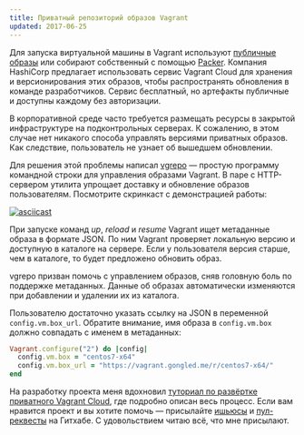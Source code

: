 ```yaml
---
title: Приватный репозиторий образов Vagrant
updated: 2017-06-25
---
```


Для запуска виртуальной машины в Vagrant используют [публичные образы](http://www.vagrantbox.es/) или собирают собственный с помощью [Packer](https://www.packer.io/). Компания HashiCorp предлагает использовать сервис Vagrant Cloud для хранения и версионирования этих образов, чтобы распространять обновления в команде разработчиков. Сервис бесплатный, но артефакты публичные и доступны каждому без авторизации.

В корпоративной среде часто требуется размещать ресурсы в закрытой инфраструктуре на подконтрольных серверах. К сожалению, в этом случае нет никакого способа управлять версиями приватных образов. Как следствие, пользователь не узнает об вышедшем обновлении.

Для решения этой проблемы написал [vgrepo](https://github.com/gongled/vgrepo) — простую программу командной строки для управления образами Vagrant. В паре с HTTP-сервером утилита упрощает доставку и обновление образов пользователям. Посмотрите скринкаст с демонстрацией работы:

[![asciicast](https://asciinema.org/a/123313.png)](https://asciinema.org/a/123313)

При запуске команд *up*, *reload* и *resume* Vagrant ищет метаданные образа в формате JSON. По ним Vagrant проверяет локальную версию и доступную в каталоге на сервере. Если у пользователя версия старше, чем в каталоге, то будет предложено обновить образ.

vgrepo призван помочь с управлением образов, сняв головную боль по поддержке метаданных. Данные об образах автоматически изменяются при добавлении и удалении их из каталога.

Пользователю достаточно указать ссылку на JSON в переменной `config.vm.box_url`. Обратите внимание, имя образа в `config.vm.box` должно совпадать с именем в метаданных:

```ruby
Vagrant.configure("2") do |config|
  config.vm.box = "centos7-x64"
  config.vm.box_url = "https://vagrant.gongled.me/r/centos7-x64/"
end
```

На разработку проекта меня вдохновил [туториал по развёртке приватного Vagrant Cloud](https://github.com/hollodotme/Helpers/blob/master/Tutorials/vagrant/self-hosted-vagrant-boxes-with-versioning.md), где подробно описан весь процесс. Если вам нравится проект и вы хотите помочь — присылайте [ишьюсы](https://github.com/gongled/vgrepo/issues/new) и [пул-реквесты](https://github.com/gongled/vgrepo/compare) на Гитхабе. С удовольствием читаю всё, что мне присылают.
